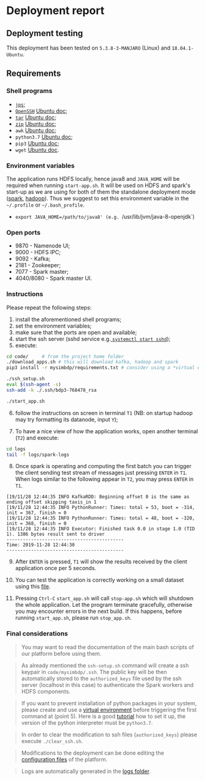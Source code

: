 # Deployment report

## Deployment testing

This deployment has been tested on `5.3.8-3-MANJARO` (Linux) and `18.04.1-Ubuntu`.

## Requirements

### Shell programs

* [`jps`](https://docs.oracle.com/javase/7/docs/technotes/tools/share/jps.html);
* [`OpenSSH`](https://www.openssh.com) [Ubuntu doc](https://help.ubuntu.com/lts/serverguide/openssh-server.html);
* [`tar`](https://linux.die.net/man/1/tar) [Ubuntu doc](https://manpages.ubuntu.com/manpages/bionic/en/man1/tar.1.html);
* [`zip`](https://linux.die.net/man/1/zip) [Ubuntu doc](http://manpages.ubuntu.com/manpages/trusty/man1/zip.1.html);
* `awk` [Ubuntu doc](http://manpages.ubuntu.com/manpages/trusty/man1/awk.1posix.html);
* `python3.7` [Ubuntu doc](https://packages.ubuntu.com/search?keywords=python3.7);
* `pip3` [Ubuntu doc](http://manpages.ubuntu.com/manpages/xenial/man1/pip.1.html);
* `wget` [Ubuntu doc](http://manpages.ubuntu.com/manpages/bionic/man1/wget.1.html).

### Environment variables

The application runs HDFS locally, hence java8 and `JAVA_HOME` will be required when running `start-app.sh`. It will be used on HDFS and spark's start-up as we are using for both of them the standalone deployment mode ([spark](https://spark.apache.org/docs/latest/spark-standalone.html), [hadoop](https://hadoop.apache.org/docs/stable/hadoop-project-dist/hadoop-common/SingleCluster.html)). Thus we suggest to set this environment variable in the `~/.profile` or `~/.bash_profile`.

* `export JAVA_HOME=/path/to/java8' (e.g. `/usr/lib/jvm/java-8-openjdk`)

### Open ports

* 9870 - Namenode UI;
* 9000 - HDFS IPC;
* 9092 - Kafka;
* 2181 - Zookeeper;
* 7077 - Spark master;
* 4040/8080 - Spark master UI.

### Instructions

Please repeat the following steps:

1. install the aforementioned shell programs;
2. set the environment variables;
3. make sure that the ports are open and available;
4. start the ssh server (sshd service e.g.[ `systemctl start sshd`](http://manpages.ubuntu.com/manpages/bionic/man1/systemctl.1.html));
5. execute:
```bash
cd code/     # from the project home folder
./download_apps.sh # this will download kafka, hadoop and spark
pip3 install -r mysimbdp/requirements.txt # consider using a *virtual environment* (venv)
```
```bash
./ssh_setup.sh
eval $(ssh-agent -s)
ssh-add -k ./.ssh/bdp3-768478_rsa
```
```bash
./start_app.sh
```
6. follow the instructions on screen in terminal `T1` (NB: on startup hadoop may try formatting its datanode, input `Y`);

7. To have a nice view of how the application works, open another terminal (`T2`) and execute:

```bash
cd logs
tail -f logs/spark-logs
```
8. Once spark is operating and computing the first batch you can trigger the client sending test stream of messages just pressing `ENTER` in `T1`. When logs similar to the following appear in `T2`, you may press `ENTER` in `T1`.

```
[19/11/28 12:44:35 INFO KafkaRDD: Beginning offset 0 is the same as ending offset skipping taxis_in 1
[19/11/28 12:44:35 INFO PythonRunner: Times: total = 53, boot = -314, init = 367, finish = 0
[19/11/28 12:44:35 INFO PythonRunner: Times: total = 48, boot = -320, init = 368, finish = 0
[19/11/28 12:44:35 INFO Executor: Finished task 0.0 in stage 1.0 (TID 1). 1386 bytes result sent to driver
-------------------------------------------
Time: 2019-11-28 12:44:30
-------------------------------------------
```

9. After `ENTER` is pressed, `T1` will show the results received by the client application once per 5 seconds.

10. You can test the application is correctly working on a small dataset using this [file](../data/taxis-test.xls).

11. Pressing `Ctrl-C` `start_app.sh` will call `stop-app.sh` which will shutdown the whole application. Let the program terminate gracefully, otherwise you may encounter errors in the next build.  If this happens, before running `start_app.sh`, please run `stop_app.sh`.

### Final considerations

> You may want to read the documentation of the main bash scripts of our platform before using them.

> As already mentioned the `ssh-setup.sh` command will create a ssh keypair in `code/mysimbdp/.ssh`. The public key will be then automatically stored to the `authorized_keys` file used by the ssh server (localhost in this case) to authenticate the Spark workers and HDFS components.

> If you want to prevent installation of python packages in your system, please create and use a [virtual environment](https://docs.python.org/3/library/venv.html) before triggering the first command at (point 5). Here is a good [tutorial](https://gist.github.com/Geoyi/d9fab4f609e9f75941946be45000632b) how to set it up, the version of the python interpreter must be `python3.7`.

> In order to clear the modification to ssh files (`authorized_keys`) please execute `./clear_ssh.sh`.

> Modifications to the deployment can be done editing the [configuration files](../code/mysimbdp/conf_files) of the platform.

> Logs are automatically generated in the [logs folder](../logs).
